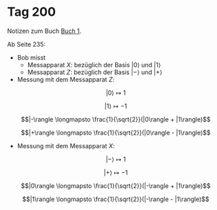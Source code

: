 # Tag 200

Notizen zum Buch [Buch 1](../Buch1.md).

Ab Seite 235:
* Bob misst
  - Messapparat $X$: bezüglich der Basis $|0\rangle$ und $|1\rangle$
  - Messapparat $Z$: bezüglich der Basis $|-\rangle$ und $|+\rangle$
* Messung mit dem Messapparat $Z$:
```math
|0\rangle \longmapsto 1
```
```math
|1\rangle \longmapsto -1
```
```math
|-\rangle \longmapsto \frac{1}{\sqrt{2}}(|0\rangle + |1\rangle)
```
```math
|+\rangle \longmapsto \frac{1}{\sqrt{2}}(|0\rangle - |1\rangle)
```
* Messung mit dem Messapparat $X$:
```math
|-\rangle \longmapsto 1
```
```math
|+\rangle \longmapsto -1
```
```math
|0\rangle \longmapsto \frac{1}{\sqrt{2}}(|-\rangle + |1\rangle)
```
```math
|1\rangle \longmapsto \frac{1}{\sqrt{2}}(|-\rangle - |1\rangle)
```
